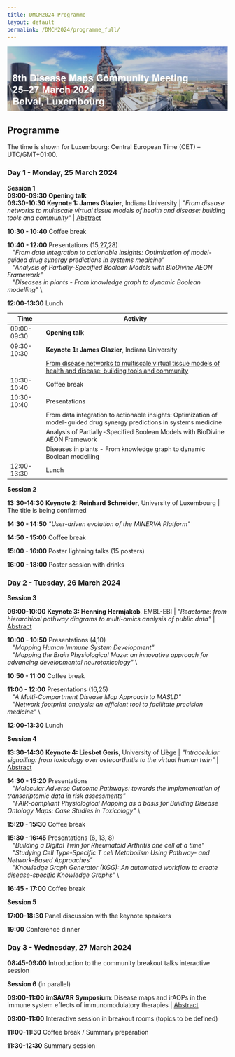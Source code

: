 ```yaml
---
title: DMCM2024 Programme
layout: default
permalink: /DMCM2024/programme_full/
---
```


<img src="/images/places/Belval08.jpg"/>

## Programme

The time is shown for Luxembourg: Central European Time (CET) – UTC/GMT+01:00.

### Day 1 - Monday, 25 March 2024

**Session 1** \
**09:00-09:30** **Opening talk** \
**09:30-10:30** **Keynote 1: James Glazier**, Indiana University | *"From disease networks to multiscale virtual tissue models of health and disease: building tools and community"* | [Abstract](/DMCM2024/JamesGlazier)

**10:30 - 10:40** Coffee break

**10:40 - 12:00** Presentations (15,27,28) \
&nbsp;&nbsp;&nbsp;*"From data integration to actionable insights: Optimization of model-guided drug synergy predictions in systems medicine"* \
&nbsp;&nbsp;&nbsp;*"Analysis of Partially-Specified Boolean Models with BioDivine AEON Framework"* \
&nbsp;&nbsp;&nbsp;*"Diseases in plants - From knowledge graph to dynamic Boolean modelling"* \

**12:00-13:30** Lunch

| **Time**     | **Activity**                                                |
|--------------|-------------------------------------------------------------|
| 09:00-09:30  | **Opening talk** |
| 09:30-10:30  | **Keynote 1: James Glazier**, Indiana University |  
|              | [From disease networks to multiscale virtual tissue models of health and disease: building tools and community](/DMCM2024/JamesGlazier) |  
| 10:30-10:40  | Coffee break |
| 10:30-10:40  | Presentations |
|              | From data integration to actionable insights: Optimization of model-guided drug synergy predictions in systems medicine |
|              | Analysis of Partially-Specified Boolean Models with BioDivine AEON Framework |
|              | Diseases in plants - From knowledge graph to dynamic Boolean modelling |
| 12:00-13:30  | Lunch |


**Session 2**

**13:30-14:30** **Keynote 2: Reinhard Schneider**, University of Luxembourg | The title is being confirmed

**14:30 - 14:50** *"User-driven evolution of the MINERVA Platform"*

**14:50 - 15:00** Coffee break

**15:00 - 16:00** Poster lightning talks (15 posters)

**16:00 - 18:00** Poster session with drinks

### Day 2 - Tuesday, 26 March 2024

**Session 3**

**09:00-10:00** **Keynote 3: Henning Hermjakob**, EMBL-EBI | *"Reactome: from hierarchical pathway diagrams to multi-omics analysis of public data"* | [Abstract](/DMCM2024/HenningHermjakob)

**10:00 - 10:50** Presentations (4,10) \
&nbsp;&nbsp;&nbsp;*"Mapping Human Immune System Development"* \
&nbsp;&nbsp;&nbsp;*"Mapping the Brain Physiological Maze: an innovative approach for advancing developmental neurotoxicology"* \

**10:50 - 11:00** Coffee break

**11:00 - 12:00** Presentations (16,25) \
&nbsp;&nbsp;&nbsp;*"A Multi-Compartment Disease Map Approach to MASLD"* \
&nbsp;&nbsp;&nbsp;*"Network footprint analysis: an efficient tool to facilitate precision medicine"* \

**12:00-13:30** Lunch

**Session 4**

**13:30-14:30** **Keynote 4: Liesbet Geris**, University of Liège | *"Intracellular signalling: from toxicology over osteoarthritis to the virtual human twin"* | [Abstract](/DMCM2024/LiesbetGeris)

**14:30 - 15:20** Presentations \
&nbsp;&nbsp;&nbsp;*"Molecular Adverse Outcome Pathways: towards the implementation of transcriptomic data in risk assessments"* \
&nbsp;&nbsp;&nbsp;*"FAIR-compliant Physiological Mapping as a basis for Building Disease Ontology Maps: Case Studies in Toxicology"* \

**15:20 - 15:30** Coffee break

**15:30 - 16:45** Presentations (6, 13, 8) \
&nbsp;&nbsp;&nbsp;*"Building a Digital Twin for Rheumatoid Arthritis one cell at a time"* \
&nbsp;&nbsp;&nbsp;*"Studying Cell Type-Specific T cell Metabolism Using Pathway- and Network-Based Approaches"* \
&nbsp;&nbsp;&nbsp;*"Knowledge Graph Generator (KGG): An automated workflow to create disease-specific Knowledge Graphs"* \

**16:45 - 17:00** Coffee break

**Session 5**

**17:00-18:30** Panel discussion with the keynote speakers

**19:00** Conference dinner

### Day 3 - Wednesday, 27 March 2024

**08:45-09:00** Introduction to the community breakout talks interactive session

**Session 6** (in parallel)

**09:00-11:00** **imSAVAR Symposium**: Disease maps and irAOPs in the immune system effects of immunomodulatory therapies | [Abstract](/DMCM2024/imSAVAR)

**09:00-11:00** Interactive session in breakout rooms (topics to be defined)

**11:00-11:30** Coffee break / Summary preparation

**11:30-12:30** Summary session



<!--
| **Session**   | **Time**     | **Activity**                                                |
|---------------|--------------|-------------------------------------------------------------|
| **Session 1** | 09:00-09:05  | **Welcome** |
|               | 09:05-10:05  | **Keynote speaker 1** |         
|               | 10:05-12:00  | **Presentations** |
|               | 12:00-13:30  | Lunch |
| **Session 2** | 13:30-14:30  | **Keynote speaker 2** |
|               | 14:30-16:00  | **Poster lightning talks** |
|               | 16:00-18:00  | **Poster session with drinks** |  
-->

